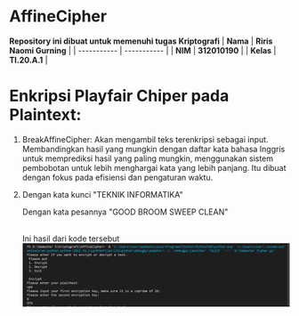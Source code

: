 # AffineCipher

<strong>Repository ini dibuat untuk memenuhi tugas Kriptografi</strong>
| <strong>Nama</strong> | <strong>Riris Naomi Gurning</strong> |
| ----------- | ----------- |
| <strong>NIM</strong> | <strong>312010190</strong> |
| <strong>Kelas</strong> | <strong>TI.20.A.1</strong> |

# Enkripsi Playfair Chiper pada Plaintext:

1. <p> BreakAffineCipher: Akan mengambil teks terenkripsi sebagai input. Membandingkan hasil yang mungkin dengan daftar kata bahasa Inggris untuk memprediksi hasil yang paling mungkin, menggunakan sistem pembobotan untuk lebih menghargai kata yang lebih panjang. Itu dibuat dengan fokus pada efisiensi dan pengaturan waktu.</p>
2. Dengan kata kunci "TEKNIK INFORMATIKA"<p>Dengan kata pesannya "GOOD BROOM SWEEP CLEAN"</p><br>Ini hasil dari kode tersebut</br>
   ![](Foto/foto1.png)
